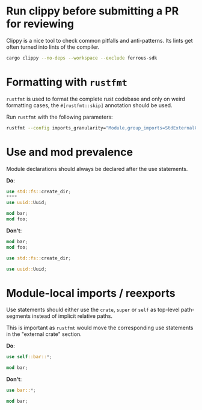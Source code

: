 # Run clippy before submitting a PR for reviewing

Clippy is a nice tool to check common pitfalls and anti-patterns.
Its lints get often turned into lints of the compiler.

```bash
cargo clippy --no-deps --workspace --exclude ferrous-sdk 
```

# Formatting with `rustfmt`

`rustfmt` is used to format the complete rust codebase and only on weird
formatting cases, the `#[rustfmt::skip]` annotation should be used.

Run `rustfmt` with the following parameters:

```bash
rustfmt --config imports_granularity="Module,group_imports=StdExternalCrate" $FILE
```

# Use and mod prevalence

Module declarations should always be declared after the use statements.

**Do**:
```rust
use std::fs::create_dir;
****
use uuid::Uuid;

mod bar;
mod foo;
```

**Don't**:
```rust
mod bar;
mod foo;

use std::fs::create_dir;

use uuid::Uuid;
```

# Module-local imports / reexports

Use statements should either use the `crate`, `super` or `self` as top-level
path-segments instead of implicit relative paths.

This is important as `rustfmt` would move the corresponding use statements
in the "external crate" section.

**Do**:
```rust
use self::bar::*;

mod bar;
```

**Don't**:
```rust
use bar::*;

mod bar;
```